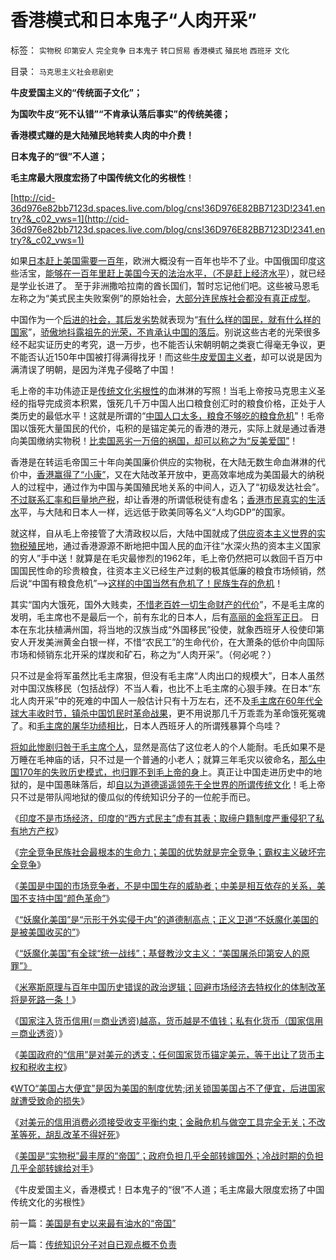 # 香港模式和日本鬼子“人肉开采”

标签： `实物税` `印第安人` `完全竞争` `日本鬼子` `转口贸易` `香港模式` `殖民地` `西班牙` `文化` 

目录： `马克思主义社会悲剧史`

**牛皮爱国主义的“传统面子文化”；**

**为国吹牛皮“死不认错”“不肯承认落后事实”的传统美德；**

**香港模式赚的是大陆殖民地转卖人肉的中介费！**

**日本鬼子的“很”不人道；**

**毛主席最大限度宏扬了中国传统文化的劣根性**！

[http://cid-36d976e82bb7123d.spaces.live.com/blog/cns!36D976E82BB7123D!2341.entry?&_c02_vws=1](http://cid-36d976e82bb7123d.spaces.live.com/blog/cns!36D976E82BB7123D!2341.entry?&_c02_vws=1)

如果[日本赶上美国需要一百年](../../../2011/1/6/日本传统文化拖了日本经济的后腿.md)，欧洲大概没有一百年也毕不了业。中国俄国印度这些活宝，[能够在一百年里赶上美国今天的法治水平，（不是赶上经济水平](http://hi.baidu.com/darthchn/blog/item/5d69703c59ef96c89f3d62f5.html)），就已经是学业长进了。
至于非洲撒哈拉南的酋长国们，暂时忘记他们吧。这些被马恩毛左称之为“美式民主失败案例”的原始社会，[大部分连民族社会都没有真正成型](../../../2010/1/19/原始人类社会具有公有制和私有制的双重性.md)。

中国作为一个[后进的社会，其后发劣势](../../../2010/12/28/后发劣势突出表现在“进步分子”愚昧反动.md)就表现为“[有什么样的国民，就有什么样的国家](../../../2010/12/18/有什么样的国民，就有什么样的政府.md)”，[骄傲地抖露祖先的光荣，不肯承认中国的落后](../../../2010/12/27/文革“知识越多越反动”错在那里？.md)。别说这些古老的光荣很多经不起实证历史的考究，退一万步，也不能否认宋朝明朝之类衰亡得毫无争议，更不能否认近150年中国被打得满得找牙！而这些[牛皮爱国主义者](../../../2010/6/2/中国古代建筑技术落后的原因;牛皮爱国主义有用吗？.md)，却可以说是因为满清误了明朝，是因为洋鬼子侵略了中国！

毛上帝的丰功伟迹正是[传统文化劣根性](../../../2010/7/11/中西方传统文化愚昧落后目录.md)的血淋淋的写照！当毛上帝按马克思主义圣经的指导完成资本积累，饿死几千万中国人出口粮食创汇时的粮食价格，正处于人类历史的最低水平！这就是所谓的“[中国人口太多，粮食不够吃的粮食危机](../../../2010/12/25/市场经济可以养活任何数量中国人.md)”！毛帝国以饿死大量国民的代价，屯积的是锚定美元的香港的港元，实际上就是通过香港向美国缴纳实物税！[比卖国恶劣一万倍的祸国，却可以称之为“反美爱国”](%E5%AE%8C%E6%88%90%E8%B5%84%E6%9C%AC%E7%A7%AF%E7%B4%AF)！

香港是在转运毛帝国三十年向美国廉价供应的实物税，在大陆无数生命血淋淋的代价中，[香港赢得了“小康”](../../../2008/12/19/香港房价连同旧的经济模式，已经死了.md)，又在大陆改革开放中，更高效率地成为美国最大的纳税人的过程中，通过作为中国与美国殖民地关系的中间人，迈入了“初级发达社会”。[不过联系汇率和巨量地产税](../../../2011/1/3/联汇制或将覆灭中港整体经济.md)，却让香港的所谓低税徒有虚名；[香港市民真实的生活水](../../../2010/3/30/中国人好赌的原因.md)平，与大陆和日本人一样，远远低于欧美同等名义“人均GDP”的国家。

就这样，自从毛上帝接管了大清政权以后，大陆中国就成了[供应资本主义世界的实物税殖民](../../../2010/10/30/工业革命是通货紧缩和市场扩大而不是资本积累.md)地，通过香港源源不断地把中国人民的血汗往“水深火热的资本主义国家的穷人”手中送！就算是在毛灾最惨烈的1962年，毛上帝仍然把可以救回千百万中国国民性命的珍贵粮食，往资本主义已经生产过剩的极其低廉的粮食市场倾销，然后说“中国有粮食危机”——>[这样的中国当然有危机了！民族生存的危机](../../../2011/1/9/市场经济不存在粮食危机.md)！

其实“国内大饿死，国外大贱卖，[不惜老百姓一切生命财产的代价](../../../2009/6/30/不惜一切代价牺牲全民族利益是卖国！叛国！.md)”，不是毛主席的发明，毛主席也不是最后一个，前有东北的日本人，后有[高丽的金将军正日](http://hi.baidu.com/darthchn/blog/item/30264b1e14ebd96df724e437.html)。
日本在东北扶植满州国，将当地的汉族当成“外国移民”役使，就象西班牙人役使印第安人开发美洲黄金白银一样，不惜“农民工”的生命代价，在大萧条的低价中向国际市场和倾销东北开采的煤炭和矿石，称之为“人肉开采”。（何必呢？）

只不过是金将军虽然比毛主席狠，但没有毛主席“人肉出口的规模大”，日本人虽然对中国汉族移民（包括战俘）不当人看，也比不上毛主席的心狠手辣。在日本“东北人肉开采”中的死难的中国人一般估计只有十万左右，还不及[毛主席在60年代全球大丰收时节，镇杀中国饥民时革命战果](../../../2009/8/2/英属孟加拉两次大饥荒和经济学家的良心.md)，更不用说那几千万乖乖为革命饿死冤魂了。和[毛主席的屠华功绩相比](../../../2010/5/24/袁腾飞确实没有资格评价毛主席！散户有胆量赚钱吗？.md)，日本人西班牙人的所谓残暴算个鸟哇？

[将如此惨剧归咎于毛主席个人](../../../2010/5/17/袁腾飞绝没有人身攻击却遭毛派人身攻击.md)，显然是高估了这位老人的个人能耐。毛氏如果不是万睡在毛神庙的话，只不过是一个普通的小老人；就算三年毛灾以彼命名，[那么中国170年的失败历史模式，也归罪不到毛上帝的身](../../../2011/1/9/“好战而不能战”的“傻逼霸权主义”.md)上。真正让中国走进历史中的地狱的，是中国愚昧落后，却[自以为道德遥遥领先于全世界的所谓传统文化](../../../2010/12/27/文革“知识越多越反动”错在那里？.md)！毛上帝只不过是带队闯地狱的傻瓜似的传统知识分子的一位舵手而已。

《[印度不是市场经济，印度的“西方式民主”虚有其表；取缔户籍制度严重侵犯了私有地方产权](../../../2011/1/7/印度的“西方式民主”虚有其表.md)》

《[完全竞争民族社会最根本的生命力；美国的优势就是完全竞争；霸权主义破坏完全竞争](../../../2011/1/7/美国的制度优势是完全竞争.md)》

《[美国是中国的市场竞争者，不是中国生存的威胁者；中美是相互依存的关系，美国不支持中国“颜色革命”](../../../2011/1/18/美国不会支持中国“颜色革命”.md)》

《[“妖魔化美国”是“示形于外实侵于内”的道德制高点；正义卫道“不妖魔化美国的是被美国收买的”](../../../2011/1/19/“不妖魔化美国的是被美国收买的”.md)》

《[“妖魔化美国”有全球“统一战线”；基督教沙文主义：“美国屠杀印第安人的原罪”》](../../../2011/1/19/“妖魔化美国”有全球“统一战线”.md)

《[米塞斯原理与百年中国历史错误的政治逻辑；回避市场经济去特权化的体制改革将是死路一条！](../../../2011/1/19/米塞斯原理与百年中国历史错误.md)》

《[国家注入货币信用(＝商业透资)越高，货币越是不值钱；私有化货币（国家信用＝商业透资](../../../2011/1/20/私有化货币（国家信用＝商业透资），美元和国际化.md)）》

《[美国政府的“信用”是对美元的透支；任何国家货币锚定美元，等于出让了货币主权和税收主权](../../../2011/1/20/汇率本质上是制度优劣，拒绝市场经济只能低汇率.md)》

《[WTO“美国占大便宜”是因为美国的制度优势;闭关锁国美国占不了便宜，后进国家就遭受致命的损失](../../../2011/1/20/富美国买生活品，穷中国买奢侈品.md)》

《[对美元的信用消费必须接受收支平衡约束；金融危机与做空工具完全无关；不改革等死，胡乱改革不得好死](../../../2011/1/21/美元滥发，透支和屯积的被约束.md)》

《[美国是“实物税”最丰厚的“帝国”；政府负担几乎全部转嫁国外；冷战时期的负担几乎全部转嫁给对手](../../../2011/1/21/美国是有史以来最有油水的“帝国”.md)》

《牛皮爱国主义，香港模式！日本鬼子的“很”不人道；毛主席最大限度宏扬了中国传统文化的劣根性》

前一篇：[美国是有史以来最有油水的“帝国”](../../../2011/1/21/美国是有史以来最有油水的“帝国”.md)

后一篇：[传统知识分子对自已观点概不负责](../../../2011/1/22/传统知识分子对自已观点概不负责.md)